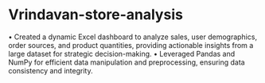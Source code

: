 # Vrindavan-store-analysis
 • Created a dynamic Excel dashboard to analyze sales, user demographics, order sources, and product quantities,  providing actionable insights from a large dataset for strategic decision-making.  • Leveraged Pandas and NumPy for efficient data manipulation and preprocessing, ensuring data consistency and  integrity.

